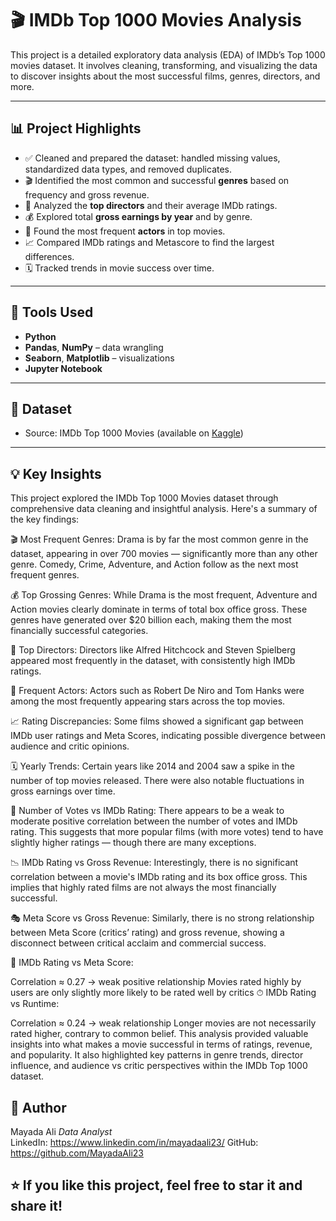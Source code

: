 # 🎬 IMDb Top 1000 Movies Analysis

This project is a detailed exploratory data analysis (EDA) of IMDb’s Top 1000 movies dataset. It involves cleaning, transforming, and visualizing the data to discover insights about the most successful films, genres, directors, and more.

---

## 📊 Project Highlights

- ✅ Cleaned and prepared the dataset: handled missing values, standardized data types, and removed duplicates.
- 🎬 Identified the most common and successful **genres** based on frequency and gross revenue.
- 🎥 Analyzed the **top directors** and their average IMDb ratings.
- 💰 Explored total **gross earnings by year** and by genre.
- 🌟 Found the most frequent **actors** in top movies.
- 📈 Compared IMDb ratings and Metascore to find the largest differences.
- 🗓 Tracked trends in movie success over time.

---

## 🔧 Tools Used

- **Python**
- **Pandas**, **NumPy** – data wrangling
- **Seaborn**, **Matplotlib** – visualizations
- **Jupyter Notebook**

---


## 📁 Dataset

- Source: IMDb Top 1000 Movies (available on [Kaggle](https://www.kaggle.com/datasets))

---

## 💡 Key Insights

This project explored the IMDb Top 1000 Movies dataset through comprehensive data cleaning and insightful analysis. Here's a summary of the key findings:

🎬 Most Frequent Genres:
Drama is by far the most common genre in the dataset, appearing in over 700 movies — significantly more than any other genre.
Comedy, Crime, Adventure, and Action follow as the next most frequent genres.

💰 Top Grossing Genres:
While Drama is the most frequent, Adventure and Action movies clearly dominate in terms of total box office gross.
These genres have generated over $20 billion each, making them the most financially successful categories.

🎥 Top Directors:
Directors like Alfred Hitchcock and Steven Spielberg appeared most frequently in the dataset, with consistently high IMDb ratings.

🌟 Frequent Actors:
Actors such as Robert De Niro and Tom Hanks were among the most frequently appearing stars across the top movies.

📈 Rating Discrepancies:
Some films showed a significant gap between IMDb user ratings and Meta Scores, indicating possible divergence between audience and critic opinions.

🗓 Yearly Trends:
Certain years like 2014 and 2004 saw a spike in the number of top movies released. There were also notable fluctuations in gross earnings over time.

🔢 Number of Votes vs IMDb Rating:
There appears to be a weak to moderate positive correlation between the number of votes and IMDb rating.
This suggests that more popular films (with more votes) tend to have slightly higher ratings — though there are many exceptions.

📉 IMDb Rating vs Gross Revenue:
Interestingly, there is no significant correlation between a movie's IMDb rating and its box office gross.
This implies that highly rated films are not always the most financially successful.

🎭 Meta Score vs Gross Revenue:
Similarly, there is no strong relationship between Meta Score (critics’ rating) and gross revenue, showing a disconnect between critical acclaim and commercial success.

📌 IMDb Rating vs Meta Score:

Correlation ≈ 0.27 → weak positive relationship
Movies rated highly by users are only slightly more likely to be rated well by critics
⏱ IMDb Rating vs Runtime:

Correlation ≈ 0.24 → weak relationship
Longer movies are not necessarily rated higher, contrary to common belief.
This analysis provided valuable insights into what makes a movie successful in terms of ratings, revenue, and popularity.
It also highlighted key patterns in genre trends, director influence, and audience vs critic perspectives within the IMDb Top 1000 dataset.



## 🧠 Author

Mayada Ali
_Data Analyst_  
LinkedIn: https://www.linkedin.com/in/mayadaali23/
GitHub: https://github.com/MayadaAli23


## ⭐️ If you like this project, feel free to star it and share it!
